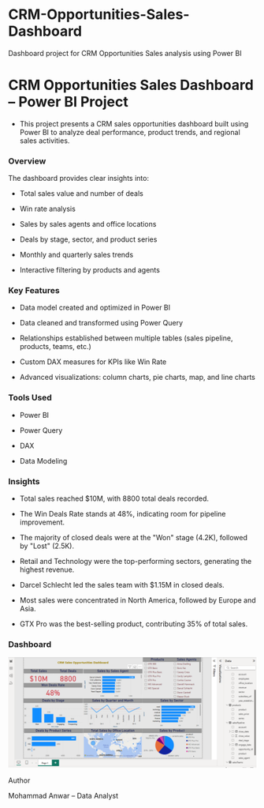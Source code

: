 # CRM-Opportunities-Sales-Dashboard
Dashboard project for CRM Opportunities Sales analysis using Power BI

# CRM Opportunities Sales Dashboard – Power BI Project

- This project presents a CRM sales opportunities dashboard built using Power BI to analyze deal performance, product trends, and regional sales activities.

### Overview

The dashboard provides clear insights into:

- Total sales value and number of deals

- Win rate analysis

- Sales by sales agents and office locations

- Deals by stage, sector, and product series

- Monthly and quarterly sales trends

- Interactive filtering by products and agents

### Key Features

- Data model created and optimized in Power BI

- Data cleaned and transformed using Power Query

- Relationships established between multiple tables (sales pipeline, products, teams, etc.)

- Custom DAX measures for KPIs like Win Rate

- Advanced visualizations: column charts, pie charts, map, and line charts

### Tools Used
- Power BI

- Power Query

- DAX

- Data Modeling

### Insights

- Total sales reached $10M, with 8800 total deals recorded.

- The Win Deals Rate stands at 48%, indicating room for pipeline improvement.

- The majority of closed deals were at the "Won" stage (4.2K), followed by "Lost" (2.5K).

- Retail and Technology were the top-performing sectors, generating the highest revenue.

- Darcel Schlecht led the sales team with $1.15M in closed deals.

- Most sales were concentrated in North America, followed by Europe and Asia.

- GTX Pro was the best-selling product, contributing 35% of total sales.


### Dashboard

![](Dashboard.PNG)

Author

Mohammad Anwar – Data Analyst 


